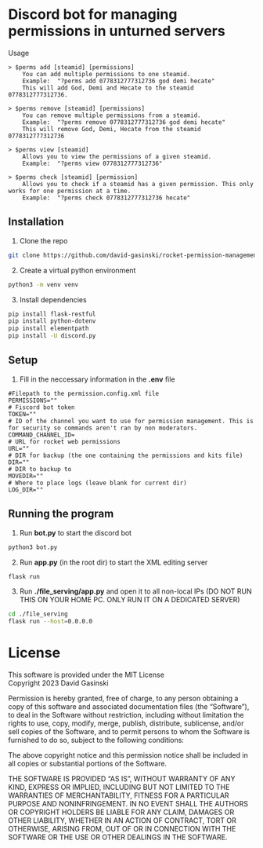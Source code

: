 # Discord bot for managing permissions in unturned servers

Usage
```
> $perms add [steamid] [permissions]
    You can add multiple permissions to one steamid. 
	Example:  "?perms add 0778312777312736 god demi hecate"
    This will add God, Demi and Hecate to the steamid 0778312777312736.

> $perms remove [steamid] [permissions]
    You can remove multiple permissions from a steamid. 
	Example:  "?perms remove 0778312777312736 god demi hecate"
    This will remove God, Demi, Hecate from the steamid 0778312777312736

> $perms view [steamid]
    Allows you to view the permissions of a given steamid. 
	Example:  "?perms view 0778312777312736"

> $perms check [steamid] [permission]
    Allows you to check if a steamid has a given permission. This only works for one permission at a time. 
	Example:  "?perms check 0778312777312736 hecate"
```


## Installation
1. Clone the repo
```bash
git clone https://github.com/david-gasinski/rocket-permission-management-unturned-discord-bot.git
```

2. Create a virtual python environment
```bash
python3 -m venv venv
```

3. Install dependencies
```bash
pip install flask-restful
pip install python-dotenv
pip install elementpath
pip install -U discord.py

```

## Setup 
1. Fill in the neccessary information in the **.env** file
```.env
#Filepath to the permission.config.xml file
PERMISSIONS=""
# Fiscord bot token
TOKEN=""
# ID of the channel you want to use for permission management. This is for security so commands aren't ran by non moderators.
COMMAND_CHANNEL_ID=
# URL for rocket web permissions
URL=""
# DIR for backup (the one containing the permissions and kits file)
DIR=""
# DIR to backup to 
MOVEDIR=""
# Where to place logs (leave blank for current dir)
LOG_DIR=""
```

## Running the program
1. Run **bot.py** to start the discord bot
```bash
python3 bot.py
```

2. Run **app.py** (in the root dir) to start the XML editing server
```bash
flask run
```

3. Run **./file_serving/app.py** and open it to all non-local IPs (DO NOT RUN THIS ON YOUR HOME PC. ONLY RUN IT ON A DEDICATED SERVER)
```bash
cd ./file_serving
flask run --host=0.0.0.0
```

# License
This software is provided under the MIT License  
Copyright 2023 David Gasinski

Permission is hereby granted, free of charge, to any person obtaining a copy of this software and associated documentation files (the “Software”), to deal in the Software without restriction, including without limitation the rights to use, copy, modify, merge, publish, distribute, sublicense, and/or sell copies of the Software, and to permit persons to whom the Software is furnished to do so, subject to the following conditions:

The above copyright notice and this permission notice shall be included in all copies or substantial portions of the Software.

THE SOFTWARE IS PROVIDED “AS IS”, WITHOUT WARRANTY OF ANY KIND, EXPRESS OR IMPLIED, INCLUDING BUT NOT LIMITED TO THE WARRANTIES OF MERCHANTABILITY, FITNESS FOR A PARTICULAR PURPOSE AND NONINFRINGEMENT. IN NO EVENT SHALL THE AUTHORS OR COPYRIGHT HOLDERS BE LIABLE FOR ANY CLAIM, DAMAGES OR OTHER LIABILITY, WHETHER IN AN ACTION OF CONTRACT, TORT OR OTHERWISE, ARISING FROM, OUT OF OR IN CONNECTION WITH THE SOFTWARE OR THE USE OR OTHER DEALINGS IN THE SOFTWARE.